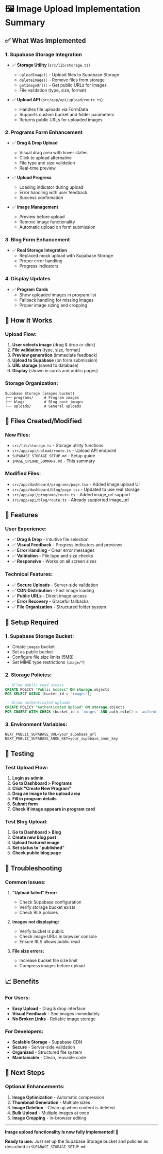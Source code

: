 # 🖼️ Image Upload Implementation Summary

## ✅ **What Was Implemented**

### **1. Supabase Storage Integration**
- ✅ **Storage Utility** (`src/lib/storage.ts`)
  - `uploadImage()` - Upload files to Supabase Storage
  - `deleteImage()` - Remove files from storage
  - `getImageUrl()` - Get public URLs for images
  - File validation (type, size, format)

- ✅ **Upload API** (`src/app/api/upload/route.ts`)
  - Handles file uploads via FormData
  - Supports custom bucket and folder parameters
  - Returns public URLs for uploaded images

### **2. Programs Form Enhancement**
- ✅ **Drag & Drop Upload**
  - Visual drag area with hover states
  - Click to upload alternative
  - File type and size validation
  - Real-time preview

- ✅ **Upload Progress**
  - Loading indicator during upload
  - Error handling with user feedback
  - Success confirmation

- ✅ **Image Management**
  - Preview before upload
  - Remove image functionality
  - Automatic upload on form submission

### **3. Blog Form Enhancement**
- ✅ **Real Storage Integration**
  - Replaced mock upload with Supabase Storage
  - Proper error handling
  - Progress indicators

### **4. Display Updates**
- ✅ **Program Cards**
  - Show uploaded images in program list
  - Fallback handling for missing images
  - Proper image sizing and cropping

## 🚀 **How It Works**

### **Upload Flow:**
1. **User selects image** (drag & drop or click)
2. **File validation** (type, size, format)
3. **Preview generation** (immediate feedback)
4. **Upload to Supabase** (on form submission)
5. **URL storage** (saved to database)
6. **Display** (shown in cards and public pages)

### **Storage Organization:**
```
Supabase Storage (images bucket)
├── programs/     # Program images
├── blog/         # Blog post images
└── uploads/      # General uploads
```

## 📁 **Files Created/Modified**

### **New Files:**
- `src/lib/storage.ts` - Storage utility functions
- `src/app/api/upload/route.ts` - Upload API endpoint
- `SUPABASE_STORAGE_SETUP.md` - Setup guide
- `IMAGE_UPLOAD_SUMMARY.md` - This summary

### **Modified Files:**
- `src/app/dashboard/programs/page.tsx` - Added image upload UI
- `src/app/dashboard/blog/page.tsx` - Updated to use real storage
- `src/app/api/programs/route.ts` - Added image_url support
- `src/app/api/blog/route.ts` - Already supported image_url

## 🎯 **Features**

### **User Experience:**
- ✅ **Drag & Drop** - Intuitive file selection
- ✅ **Visual Feedback** - Progress indicators and previews
- ✅ **Error Handling** - Clear error messages
- ✅ **Validation** - File type and size checks
- ✅ **Responsive** - Works on all screen sizes

### **Technical Features:**
- ✅ **Secure Uploads** - Server-side validation
- ✅ **CDN Distribution** - Fast image loading
- ✅ **Public URLs** - Direct image access
- ✅ **Error Recovery** - Graceful fallbacks
- ✅ **File Organization** - Structured folder system

## 🔧 **Setup Required**

### **1. Supabase Storage Bucket:**
- Create `images` bucket
- Set as public bucket
- Configure file size limits (5MB)
- Set MIME type restrictions (`image/*`)

### **2. Storage Policies:**
```sql
-- Allow public read access
CREATE POLICY "Public Access" ON storage.objects 
FOR SELECT USING (bucket_id = 'images');

-- Allow authenticated uploads
CREATE POLICY "Authenticated Upload" ON storage.objects 
FOR INSERT WITH CHECK (bucket_id = 'images' AND auth.role() = 'authenticated');
```

### **3. Environment Variables:**
```env
NEXT_PUBLIC_SUPABASE_URL=your_supabase_url
NEXT_PUBLIC_SUPABASE_ANON_KEY=your_supabase_anon_key
```

## 🧪 **Testing**

### **Test Upload Flow:**
1. **Login as admin**
2. **Go to Dashboard > Programs**
3. **Click "Create New Program"**
4. **Drag an image to the upload area**
5. **Fill in program details**
6. **Submit form**
7. **Check if image appears in program card**

### **Test Blog Upload:**
1. **Go to Dashboard > Blog**
2. **Create new blog post**
3. **Upload featured image**
4. **Set status to "published"**
5. **Check public blog page**

## 🚨 **Troubleshooting**

### **Common Issues:**

1. **"Upload failed" Error:**
   - Check Supabase configuration
   - Verify storage bucket exists
   - Check RLS policies

2. **Images not displaying:**
   - Verify bucket is public
   - Check image URLs in browser console
   - Ensure RLS allows public read

3. **File size errors:**
   - Increase bucket file size limit
   - Compress images before upload

## 📈 **Benefits**

### **For Users:**
- **Easy Upload** - Drag & drop interface
- **Visual Feedback** - See images immediately
- **No Broken Links** - Reliable image storage

### **For Developers:**
- **Scalable Storage** - Supabase CDN
- **Secure** - Server-side validation
- **Organized** - Structured file system
- **Maintainable** - Clean, reusable code

## 🔄 **Next Steps**

### **Optional Enhancements:**
1. **Image Optimization** - Automatic compression
2. **Thumbnail Generation** - Multiple sizes
3. **Image Deletion** - Clean up when content is deleted
4. **Bulk Upload** - Multiple images at once
5. **Image Cropping** - In-browser editing

---

**Image upload functionality is now fully implemented! 🎉**

**Ready to use:** Just set up the Supabase Storage bucket and policies as described in `SUPABASE_STORAGE_SETUP.md`.
